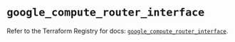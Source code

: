 # `google_compute_router_interface`

Refer to the Terraform Registry for docs: [`google_compute_router_interface`](https://registry.terraform.io/providers/hashicorp/google/5.29.1/docs/resources/compute_router_interface).
